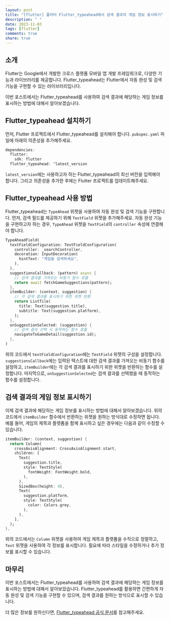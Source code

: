 ```yaml
---
layout: post
title: "[flutter] 플러터 Flutter_typeahead에서 검색 결과의 게임 정보 표시하기"
description: " "
date: 2023-11-03
tags: [flutter]
comments: true
share: true
---
```


## 소개

Flutter는 Google에서 개발한 크로스 플랫폼 모바일 앱 개발 프레임워크로, 다양한 기능과 라이브러리를 제공합니다. Flutter_typeahead는 Flutter에서 자동 완성 및 검색 기능을 구현할 수 있는 라이브러리입니다.

이번 포스트에서는 Flutter_typeahead를 사용하여 검색 결과에 해당하는 게임 정보를 표시하는 방법에 대해서 알아보겠습니다.

## Flutter_typeahead 설치하기

먼저, Flutter 프로젝트에서 Flutter_typeahead를 설치해야 합니다. `pubspec.yaml` 파일에 아래의 의존성을 추가해주세요.

```dart
dependencies:
  flutter:
    sdk: flutter
  flutter_typeahead: ^latest_version
```

`latest_version`에는 사용하고자 하는 Flutter_typeahead의 최신 버전을 입력해야 합니다. 그리고 의존성을 추가한 후에는 Flutter 프로젝트를 업데이트해주세요.

## Flutter_typeahead 사용 방법

Flutter_typeahead는 `TypeAhead` 위젯을 사용하여 자동 완성 및 검색 기능을 구현합니다. 먼저, 검색 필드를 제공하기 위해 `TextField` 위젯을 추가해주세요. 자동 완성 기능을 구현하고자 하는 경우, `TypeAhead` 위젯을 `TextField`의 `controller` 속성에 연결해야 합니다.

```dart
TypeAheadField(
  textFieldConfiguration: TextFieldConfiguration(
    controller: _searchController,
    decoration: InputDecoration(
      hintText: "게임을 검색하세요",
    ),
  ),
  suggestionsCallback: (pattern) async {
    // 검색 결과를 가져오는 비동기 함수 호출
    return await fetchGameSuggestions(pattern);
  },
  itemBuilder: (context, suggestion) {
    // 각 검색 결과를 표시하기 위한 위젯 반환
    return ListTile(
      title: Text(suggestion.title),
      subtitle: Text(suggestion.platform),
    );
  },
  onSuggestionSelected: (suggestion) {
    // 검색 결과 선택 시 동작하는 함수 호출
    navigateToGameDetail(suggestion.id);
  },
)
```

위의 코드에서 `textFieldConfiguration`에는 `TextField` 위젯의 구성을 설정합니다. `suggestionsCallback`에는 입력된 텍스트에 대한 검색 결과를 가져오는 비동기 함수를 설정하고, `itemBuilder`에는 각 검색 결과를 표시하기 위한 위젯을 반환하는 함수를 설정합니다. 마지막으로, `onSuggestionSelected`는 검색 결과를 선택했을 때 동작하는 함수를 설정합니다.

## 검색 결과의 게임 정보 표시하기

이제 검색 결과에 해당하는 게임 정보를 표시하는 방법에 대해서 알아보겠습니다. 위의 코드에서 `itemBuilder` 함수에서 반환하는 위젯을 원하는 방식대로 수정하면 됩니다. 예를 들어, 게임의 제목과 플랫폼을 함께 표시하고 싶은 경우에는 다음과 같이 수정할 수 있습니다.

```dart
itemBuilder: (context, suggestion) {
  return Column(
    crossAxisAlignment: CrossAxisAlignment.start,
    children: [
      Text(
        suggestion.title,
        style: TextStyle(
          fontWeight: FontWeight.bold,
        ),
      ),
      SizedBox(height: 4),
      Text(
        suggestion.platform,
        style: TextStyle(
          color: Colors.grey,
        ),
      ),
    ],
  );
},
```

위의 코드에서는 `Column` 위젯을 사용하여 게임 제목과 플랫폼을 수직으로 정렬하고, `Text` 위젯을 사용하여 각 정보를 표시합니다. 필요에 따라 스타일을 수정하거나 추가 정보를 표시할 수 있습니다.

## 마무리

이번 포스트에서는 Flutter_typeahead를 사용하여 검색 결과에 해당하는 게임 정보를 표시하는 방법에 대해서 알아보았습니다. Flutter_typeahead를 활용하면 간편하게 자동 완성 및 검색 기능을 구현할 수 있으며, 검색 결과를 원하는 방식으로 표시할 수 있습니다.

더 많은 정보를 원하신다면, [Flutter_typeahead 공식 문서](https://pub.dev/packages/flutter_typeahead)를 참고해주세요.